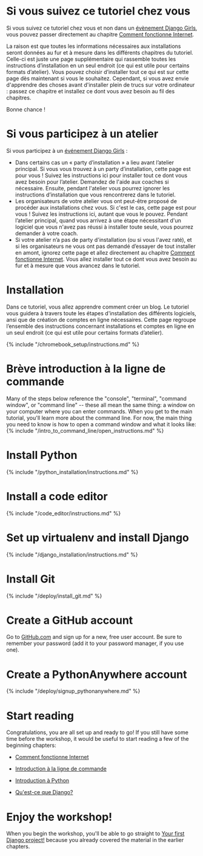 # Si vous suivez ce tutoriel chez vous

Si vous suivez ce tutoriel chez vous et non dans un [évènement Django Girls](https://djangogirls.org/events/), vous pouvez passer directement au chapitre [Comment fonctionne Internet](../how_the_internet_works/README.md).

La raison est que toutes les informations nécessaires aux installations seront données au fur et à mesure dans les différents chapitres du tutoriel. Celle-ci est juste une page supplémentaire qui rassemble toutes les instructions d’installation en un seul endroit (ce qui est utile pour certains formats d’atelier). Vous pouvez choisir d’installer tout ce qui est sur cette page dès maintenant si vous le souhaitez. Cependant, si vous avez envie d'apprendre des choses avant d'installer plein de trucs sur votre ordinateur : passez ce chapitre et installez ce dont vous avez besoin au fil des chapitres.

Bonne chance !

# Si vous participez à un atelier

Si vous participez à un [événement Django Girls](https://djangogirls.org/events/) :

* Dans certains cas un « party d’installation » a lieu avant l’atelier principal. Si vous vous trouvez à un party d’installation, cette page est pour vous ! Suivez les instructions ici pour installer tout ce dont vous avez besoin pour l’atelier. Demandez de l'aide aux coaches si nécessaire. Ensuite, pendant l'atelier vous pourrez ignorer les instructions d’installation que vous rencontrerez dans le tutoriel.
* Les organisateurs de votre atelier vous ont peut-être proposé de procéder aux installations chez vous. Si c'est le cas, cette page est pour vous ! Suivez les instructions ici, autant que vous le pouvez. Pendant l’atelier principal, quand vous arrivez à une étape nécessitant d'un logiciel que vous n'avez pas réussi à installer toute seule, vous pourrez demander à votre coach.
* Si votre atelier n’a pas de party d'installation (ou si vous l'avez raté), et si les organisateurs ne vous ont pas demandé d’essayer de tout installer en amont, ignorez cette page et allez directement au chapitre [Comment fonctionne Internet](../how_the_internet_works/README.md). Vous allez installer tout ce dont vous avez besoin au fur et à mesure que vous avancez dans le tutoriel.

# Installation

Dans ce tutoriel, vous allez apprendre comment créer un blog. Le tutoriel vous guidera à travers toute les étapes d'installation des différents logiciels, ansi que de création de comptes en ligne nécessaires. Cette page regroupe l’ensemble des instructions concernant installations et comptes en ligne en un seul endroit (ce qui est utile pour certains formats d’atelier).

<!--sec data-title="Chromebook setup (if you're using one)"
data-id="chromebook_setup" data-collapse=true ces--> {% include "/chromebook_setup/instructions.md" %} 

<!--endsec-->

# Brève introduction à la ligne de commande

Many of the steps below reference the "console", "terminal", "command window", or "command line" -- these all mean the same thing: a window on your computer where you can enter commands. When you get to the main tutorial, you'll learn more about the command line. For now, the main thing you need to know is how to open a command window and what it looks like: {% include "/intro_to_command_line/open_instructions.md" %}

# Install Python

{% include "/python_installation/instructions.md" %}

# Install a code editor

{% include "/code_editor/instructions.md" %}

# Set up virtualenv and install Django

{% include "/django_installation/instructions.md" %}

# Install Git

{% include "/deploy/install_git.md" %}

# Create a GitHub account

Go to [GitHub.com](https://www.github.com) and sign up for a new, free user account. Be sure to remember your password (add it to your password manager, if you use one).

# Create a PythonAnywhere account

{% include "/deploy/signup_pythonanywhere.md" %}

# Start reading

Congratulations, you are all set up and ready to go! If you still have some time before the workshop, it would be useful to start reading a few of the beginning chapters:

* [Comment fonctionne Internet](../how_the_internet_works/README.md)

* [Introduction à la ligne de commande](../intro_to_command_line/README.md)

* [Introduction à Python](../python_introduction/README.md)

* [Qu'est-ce que Django?](../django/README.md)

# Enjoy the workshop!

When you begin the workshop, you'll be able to go straight to [Your first Django project!](../django_start_project/README.md) because you already covered the material in the earlier chapters.